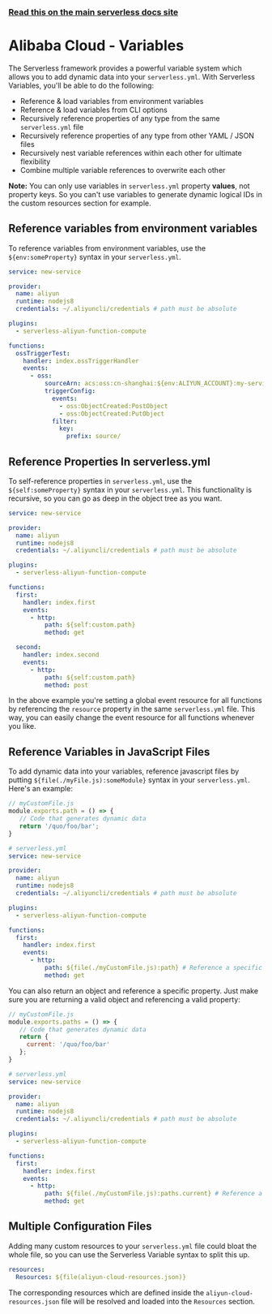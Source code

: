<!--
title: Serverless Variables
menuText: Variables
menuOrder: 10
description: How to use Serverless Variables to insert dynamic configuration info into your serverless.yml
layout: Doc
-->

<!-- DOCS-SITE-LINK:START automatically generated  -->
### [Read this on the main serverless docs site](https://www.serverless.com/framework/docs/providers/aliyun/guide/variables)
<!-- DOCS-SITE-LINK:END -->

# Alibaba Cloud - Variables

The Serverless framework provides a powerful variable system which allows you to add dynamic data into your `serverless.yml`. With Serverless Variables, you'll be able to do the following:

- Reference & load variables from environment variables
- Reference & load variables from CLI options
- Recursively reference properties of any type from the same `serverless.yml` file
- Recursively reference properties of any type from other YAML / JSON files
- Recursively nest variable references within each other for ultimate flexibility
- Combine multiple variable references to overwrite each other

**Note:** You can only use variables in `serverless.yml` property **values**, not property keys. So you can't use variables to generate dynamic logical IDs in the custom resources section for example.

## Reference variables from environment variables

To reference variables from environment variables, use the `${env:someProperty}` syntax in your `serverless.yml`.

```yml
service: new-service

provider:
  name: aliyun
  runtime: nodejs8
  credentials: ~/.aliyuncli/credentials # path must be absolute

plugins:
  - serverless-aliyun-function-compute

functions:
  ossTriggerTest:
    handler: index.ossTriggerHandler
    events:
      - oss:
          sourceArn: acs:oss:cn-shanghai:${env:ALIYUN_ACCOUNT}:my-service-resource
          triggerConfig:
            events:
              - oss:ObjectCreated:PostObject
              - oss:ObjectCreated:PutObject
            filter:
              key:
                prefix: source/
```

## Reference Properties In serverless.yml
To self-reference properties in `serverless.yml`, use the `${self:someProperty}` syntax in your `serverless.yml`. This functionality is recursive, so you can go as deep in the object tree as you want.

```yml
service: new-service

provider:
  name: aliyun
  runtime: nodejs8
  credentials: ~/.aliyuncli/credentials # path must be absolute

plugins:
  - serverless-aliyun-function-compute

functions:
  first:
    handler: index.first
    events:
      - http:
          path: ${self:custom.path}
          method: get

  second:
    handler: index.second
    events:
      - http:
          path: ${self:custom.path}
          method: post
```

In the above example you're setting a global event resource for all functions by referencing the `resource` property in the same `serverless.yml` file. This way, you can easily change the event resource for all functions whenever you like.

## Reference Variables in JavaScript Files

To add dynamic data into your variables, reference javascript files by putting `${file(./myFile.js):someModule}` syntax in your `serverless.yml`.  Here's an example:

```javascript
// myCustomFile.js
module.exports.path = () => {
   // Code that generates dynamic data
   return '/quo/foo/bar';
}
```

```yml
# serverless.yml
service: new-service

provider:
  name: aliyun
  runtime: nodejs8
  credentials: ~/.aliyuncli/credentials # path must be absolute

plugins:
  - serverless-aliyun-function-compute

functions:
  first:
    handler: index.first
    events:
      - http:
          path: ${file(./myCustomFile.js):path} # Reference a specific module
          method: get
```

You can also return an object and reference a specific property. Just make sure you are returning a valid object and referencing a valid property:

```javascript
// myCustomFile.js
module.exports.paths = () => {
   // Code that generates dynamic data
   return {
     current: '/quo/foo/bar'
   };
}
```

```yml
# serverless.yml
service: new-service

provider:
  name: aliyun
  runtime: nodejs8
  credentials: ~/.aliyuncli/credentials # path must be absolute

plugins:
  - serverless-aliyun-function-compute

functions:
  first:
    handler: index.first
    events:
      - http:
          path: ${file(./myCustomFile.js):paths.current} # Reference a specific module
          method: get
```

## Multiple Configuration Files

Adding many custom resources to your `serverless.yml` file could bloat the whole file, so you can use the Serverless Variable syntax to split this up.

```yml
resources:
  Resources: ${file(aliyun-cloud-resources.json)}
```

The corresponding resources which are defined inside the `aliyun-cloud-resources.json` file will be resolved and loaded into the `Resources` section.
